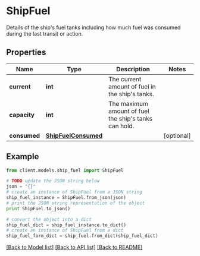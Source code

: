 # ShipFuel

Details of the ship's fuel tanks including how much fuel was consumed during the last transit or action.

## Properties

Name | Type | Description | Notes
------------ | ------------- | ------------- | -------------
**current** | **int** | The current amount of fuel in the ship&#39;s tanks. |
**capacity** | **int** | The maximum amount of fuel the ship&#39;s tanks can hold. |
**consumed** | [**ShipFuelConsumed**](ShipFuelConsumed.md) |  | [optional]

## Example

```python
from client.models.ship_fuel import ShipFuel

# TODO update the JSON string below
json = "{}"
# create an instance of ShipFuel from a JSON string
ship_fuel_instance = ShipFuel.from_json(json)
# print the JSON string representation of the object
print ShipFuel.to_json()

# convert the object into a dict
ship_fuel_dict = ship_fuel_instance.to_dict()
# create an instance of ShipFuel from a dict
ship_fuel_form_dict = ship_fuel.from_dict(ship_fuel_dict)
```

[[Back to Model list]](../README.md#documentation-for-models) [[Back to API list]](../README.md#documentation-for-api-endpoints) [[Back to README]](../README.md)
